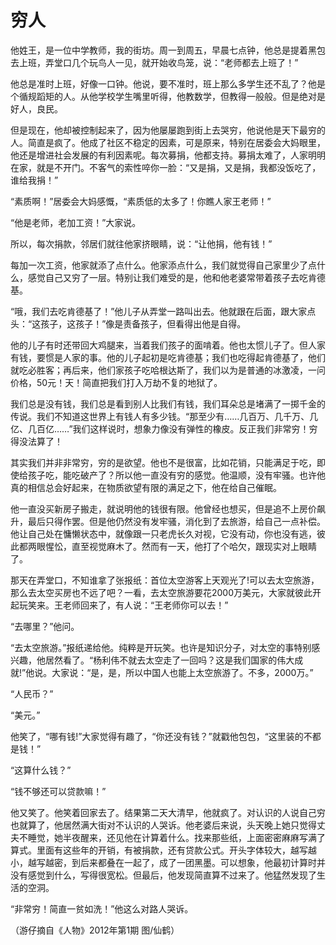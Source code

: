 # 穷人

他姓王，是一位中学教师，我的街坊。周一到周五，早晨七点钟，他总是提着黑包去上班，弄堂口几个玩鸟人一见，就开始收鸟笼，说：“老师都去上班了！” 

他总是准时上班，好像一口钟。他说，要不准时，班上那么多学生还不乱了？他是个循规蹈矩的人。从他学校学生嘴里听得，他教数学，但教得一般般。但是绝对是好人，良民。 

但是现在，他却被控制起来了，因为他屡屡跑到街上去哭穷，他说他是天下最穷的人。简直是疯了。他成了社区不稳定的因素，可是原来，特别在居委会大妈眼里，他还是增进社会发展的有利因素呢。每次募捐，他都支持。募捐太难了，人家明明在家，就是不开门。不客气的索性啐你一脸：“又是捐，又是捐，我都没饭吃了，谁给我捐！” 

“素质啊！”居委会大妈感慨，“素质低的太多了！你瞧人家王老师！” 

“他是老师，老加工资！”大家说。 

所以，每次捐款，邻居们就往他家挤眼睛，说：“让他捐，他有钱！” 

每加一次工资，他家就添了点什么。他家添点什么，我们就觉得自己家里少了点什么，感觉自己又穷了一层。特别让我们难受的是，他和他老婆常带着孩子去吃肯德基。 

“哦，我们去吃肯德基了！”他儿子从弄堂一路叫出去。他就跟在后面，跟大家点头：“这孩子，这孩子！”像是责备孩子，但看得出他是自得。 

他的儿子有时还带回大鸡腿来，当着我们孩子的面啃着。他也太惯儿子了。但人家有钱，要惯是人家的事。他的儿子起初是吃肯德基；我们也吃得起肯德基了，他们就吃必胜客；再后来，他们家孩子吃哈根达斯了，我们以为是普通的冰激凌，一问价格，50元！天！简直把我们打入万劫不复的地狱了。 

我们总是没有钱，我们总是看到别人比我们有钱，我们耳朵总是堵满了一掷千金的传说。我们不知道这世界上有钱人有多少钱。“那至少有……几百万、几千万、几亿、几百亿……”我们这样说时，想象力像没有弹性的橡皮。反正我们非常穷！穷得没法算了！ 

其实我们并非非常穷，穷的是欲望。他也不是很富，比如花销，只能满足于吃，即使给孩子吃，能吃破产了？所以他一直没有穷的感觉。他温顺，没有牢骚。也许他真的相信总会好起来，在物质欲望有限的满足之下，他在给自己催眠。 

他一直没买新房子搬走，就说明他的钱很有限。他曾经也想买，但是追不上房价飙升，最后只得作罢。但是他仍然没有发牢骚，消化到了去旅游，给自己一点补偿。他让自己处在慵懒状态中，就像跟一只老虎长久对视，它没有动，你也没有逃，彼此都两眼惺忪，直至视觉麻木了。然而有一天，他打了个哈欠，跟现实对上眼睛了。 

那天在弄堂口，不知谁拿了张报纸：首位太空游客上天观光了!可以去太空旅游，那么去太空买房也不远了吧？一看，去太空旅游要花2000万美元，大家就彼此开起玩笑来。王老师回来了，有人说：“王老师你可以去！” 

“去哪里？”他问。 

“去太空旅游。”报纸递给他。纯粹是开玩笑。也许是知识分子，对太空的事特别感兴趣，他居然看了。“杨利伟不就去太空走了一回吗？这是我们国家的伟大成就!”他说。大家说：“是，是，所以中国人也能上太空旅游了。不多，2000万。” 

“人民币？” 

“美元。” 

他笑了，“哪有钱!”大家觉得有趣了，“你还没有钱？”就戳他包包，“这里装的不都是钱！” 

“这算什么钱？” 

“钱不够还可以贷款嘛！” 

他又笑了。他笑着回家去了。结果第二天大清早，他就疯了。对认识的人说自己穷也就算了，他居然满大街对不认识的人哭诉。他老婆后来说，头天晚上她只觉得丈夫不睡觉，她半夜醒来，还见他在计算着什么。找来那些纸，上面密密麻麻写满了算式。里面有这些年的开销，有被捐款，还有贷款公式。开头字体较大，越写越小，越写越密，到后来都叠在一起了，成了一团黑墨。可以想象，他最初计算时并没有感觉到什么，写得很宽松。但最后，他发现简直算不过来了。他猛然发现了生活的空洞。 

“非常穷！简直一贫如洗！”他这么对路人哭诉。 

（游仔摘自《人物》2012年第1期 图/仙鹤）